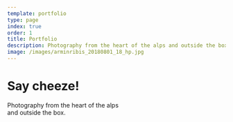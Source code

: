 ```yaml
---
template: portfolio
type: page
index: true
order: 1
title: Portfolio
description: Photography from the heart of the alps and outside the box.
image: /images/arminribis_20180801_18_hp.jpg
---
```

# Say cheeze!

Photography from the heart of the alps\
and outside the box.
